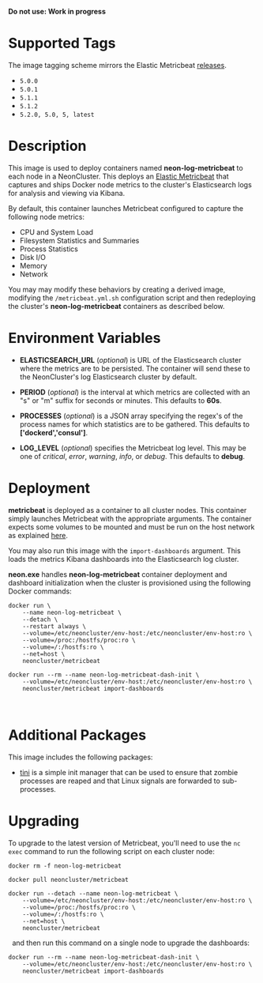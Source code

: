 **Do not use: Work in progress**

# Supported Tags

The image tagging scheme mirrors the Elastic Metricbeat [releases](https://www.elastic.co/downloads/past-releases).

* `5.0.0 `
* `5.0.1`
* `5.1.1`
* `5.1.2`
* `5.2.0, 5.0, 5, latest`

# Description

This image is used to deploy containers named **neon-log-metricbeat** to each node in a NeonCluster.  This deploys an [Elastic Metricbeat](https://www.elastic.co/guide/en/beats/metricbeat/current/metricbeat-overview.html) that captures and ships Docker node metrics to the cluster's Elasticsearch logs for analysis and viewing via Kibana.

By default, this container launches Metricbeat configured to capture the following node metrics:

* CPU and System Load
* Filesystem Statistics and Summaries
* Process Statistics
* Disk I/O
* Memory
* Network

You may may modify these behaviors by creating a derived image, modifying the `/metricbeat.yml.sh` configuration script and then redeploying the cluster's **neon-log-metricbeat** containers as described below.

# Environment Variables

* **ELASTICSEARCH_URL** (*optional*) is URL of the Elasticsearch cluster where the metrics are to be persisted.  The container will send these to the NeonCluster's log Elasticsearch cluster by default.

* **PERIOD** (*optional*) is the interval at which metrics are collected with an "s" or "m" suffix for seconds or minutes.  This defaults to **60s**.

* **PROCESSES** (*optional*) is a JSON array specifying the regex's of the process names for which statistics are to be gathered.  This defaults to **['dockerd','consul']**.

* **LOG_LEVEL** (*optional*) specifies the Metricbeat log level.  This may be one of *critical*, *error*, *warning*, *info*, or *debug*.  This defaults to **debug**.

# Deployment

**metricbeat** is deployed as a container to all cluster nodes.  This container simply launches Metricbeat with the appropriate arguments.  The container expects some volumes to be mounted and must be run on the host network as explained [here](https://www.elastic.co/guide/en/beats/metricbeat/current/running-in-container.html).

You may also run this image with the `import-dashboards` argument.  This loads the metrics Kibana dashboards into the Elasticsearch log cluster.  

**neon.exe** handles **neon-log-metricbeat** container deployment and dashboard initialization when the cluster is provisioned using the following Docker commands:

````
docker run \
    --name neon-log-metricbeat \
    --detach \
    --restart always \
    --volume=/etc/neoncluster/env-host:/etc/neoncluster/env-host:ro \
    --volume=/proc:/hostfs/proc:ro \
    --volume=/:/hostfs:ro \
    --net=host \
    neoncluster/metricbeat
    
docker run --rm --name neon-log-metricbeat-dash-init \
    --volume=/etc/neoncluster/env-host:/etc/neoncluster/env-host:ro \
    neoncluster/metricbeat import-dashboards
````
&nbsp;
# Additional Packages

This image includes the following packages:

* [tini](https://github.com/krallin/tini) is a simple init manager that can be used to ensure that zombie processes are reaped and that Linux signals are forwarded to sub-processes.

# Upgrading

To upgrade to the latest version of Metricbeat, you'll need to use the `nc exec` command to run the following script on each cluster node:

````
docker rm -f neon-log-metricbeat

docker pull neoncluster/metricbeat

docker run --detach --name neon-log-metricbeat \
    --volume=/etc/neoncluster/env-host:/etc/neoncluster/env-host:ro \
    --volume=/proc:/hostfs/proc:ro \
    --volume=/:/hostfs:ro \
    --net=host \
    neoncluster/metricbeat
````
&nbsp;
and then run this command on a single node to upgrade the dashboards:
````
docker run --rm --name neon-log-metricbeat-dash-init \
    --volume=/etc/neoncluster/env-host:/etc/neoncluster/env-host:ro \
    neoncluster/metricbeat import-dashboards
````
&nbsp;
